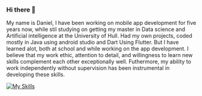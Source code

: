 ### Hi there 👋

My name is Daniel, I have been working on mobile app development for five years now, while stil studying on getting my master in Data science and Artificial intelligence at the University of Hull. Had my own projects, coded mostly in Java using android studio and Dart Using Flutter. But I have learned alot, both at school and while working on the app development. I believe that my work ethic, attention to detail, and willingness to learn new skills complement each other exceptionally well. Futhermore, my ability to work independently without supervision has been instrumental in developing these skills. 


[![My Skills](https://skillicons.dev/icons?i=java,python,dart,html,css,flutter)](https://skillicons.dev)
